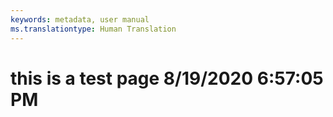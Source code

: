 ```yaml
---
keywords: metadata, user manual
ms.translationtype: Human Translation
---
```

# this is a test page 8/19/2020 6:57:05 PM